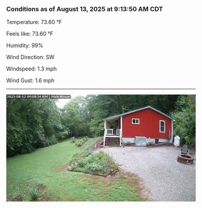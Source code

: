 ### Conditions as of August 13, 2025 at 9:13:50 AM CDT 

Temperature: 73.60 &deg;F

Feels like: 73.60 &deg;F

Humidity: 99%

Wind Direction: SW

Windspeed: 1.3 mph

Wind Gust: 1.6 mph

---

<img src="./images/latest.jpeg"/>

